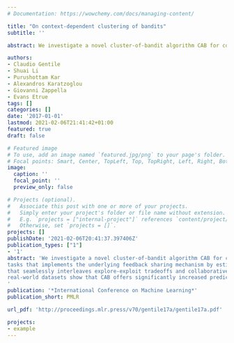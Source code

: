 ```yaml
---
# Documentation: https://wowchemy.com/docs/managing-content/

title: "On context-dependent clustering of bandits"
subtitle: ''

abstract: We investigate a novel cluster-of-bandit algorithm CAB for collaborative recommendation tasks that implements the underlying feedback sharing mechanism by estimating the neighborhood of users in a context-dependent manner. CAB makes sharp departures from the state of the art by incorporating collaborative effects into inference as well as learning processes in a manner that seamlessly interleaving explore-exploit tradeoffs and collaborative steps. We prove regret bounds under various assumptions on the data, which exhibit a crisp dependence on the expected number of clusters over the users, a natural measure of the statistical difficulty of the learning task. Experiments on production and real-world datasets show that CAB offers significantly increased prediction performance against a representative pool of state-of-the-art methods.

authors:
- Claudio Gentile
- Shuai Li
- Purushottam Kar
- Alexandros Karatzoglou
- Giovanni Zappella
- Evans Etrue
tags: []
categories: []
date: '2017-01-01'
lastmod: 2021-02-06T21:41:42+01:00
featured: true
draft: false

# Featured image
# To use, add an image named `featured.jpg/png` to your page's folder.
# Focal points: Smart, Center, TopLeft, Top, TopRight, Left, Right, BottomLeft, Bottom, BottomRight.
image:
  caption: ''
  focal_point: ''
  preview_only: false

# Projects (optional).
#   Associate this post with one or more of your projects.
#   Simply enter your project's folder or file name without extension.
#   E.g. `projects = ["internal-project"]` references `content/project/deep-learning/index.md`.
#   Otherwise, set `projects = []`.
projects: []
publishDate: '2021-02-06T20:41:37.397406Z'
publication_types: ["1"]
- '1'
abstract: 'We investigate a novel cluster-of-bandit algorithm CAB for collaborative recommendation
tasks that implements the underlying feedback sharing mechanism by estimating user neighborhoods in a context-dependent manner. CAB makes sharp departures from the state of the art by incorporating collaborative effects into inference, as well as learning processes in a manner
that seamlessly interleaves explore-exploit tradeoffs and collaborative steps. We prove regret bounds for CAB under various data-dependent assumptions which exhibit a crisp dependence on the expected number of clusters over the users, a natural measure of the statistical difficulty of the learning task. Experiments on production and
real-world datasets show that CAB offers significantly increased prediction performance against a representative pool of state-of-the-art methods.
'
publication: '*International Conference on Machine Learning*'
publication_short: PMLR

url_pdf: 'http://proceedings.mlr.press/v70/gentile17a/gentile17a.pdf'

projects:
- example
---
```

